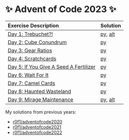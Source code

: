 # :sparkles: Advent of Code 2023 :sparkles:

|Exercise Description|Solution|
|:---|:---|
|[Day 1: Trebuchet?!](https://adventofcode.com/2023/day/1)                     |[py](/day01/main.py), [alt](/day01/alt.py)|
|[Day 2: Cube Conundrum](https://adventofcode.com/2023/day/2)                  |[py](/day02/main.py)|
|[Day 3: Gear Ratios](https://adventofcode.com/2023/day/3)                     |[py](/day03/main.py)|
|[Day 4: Scratchcards](https://adventofcode.com/2023/day/4)                    |[py](/day04/main.py)|
|[Day 5: If You Give A Seed A Fertilizer](https://adventofcode.com/2023/day/5) |[py](/day05/main.py)|
|[Day 6: Wait For It](https://adventofcode.com/2023/day/6)                     |[py](/day06/main.py)|
|[Day 7: Camel Cards](https://adventofcode.com/2023/day/7)                     |[py](/day07/main.py)|
|[Day 8: Haunted Wasteland](https://adventofcode.com/2023/day/8)               |[py](/day08/main.py)|
|[Day 9: Mirage Maintenance](https://adventofcode.com/2023/day/9)              |[py](/day09/main.py), [alt](/day09/alt.py)|


My solutions from previous years:
* [r0f1/adventofcode2020](https://github.com/r0f1/adventofcode2020)
* [r0f1/adventofcode2021](https://github.com/r0f1/adventofcode2021)
* [r0f1/adventofcode2022](https://github.com/r0f1/adventofcode2022)
